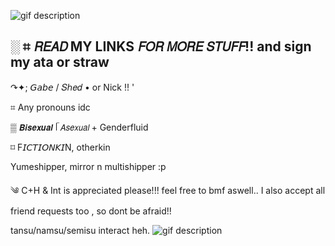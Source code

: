 ![gif description](https://files.catbox.moe/rnk9mu.gif) 

░ ⌗ 𝘙𝘌𝘈𝘋 MY LINKS 𝘍𝘖𝘙 𝘔𝘖𝘙𝘌 𝘚𝘛𝘜𝘍𝘍!! and sign my ata or straw
- 
↷✦; 𝘎𝘢𝘣𝘦 / 𝑆ℎ𝑒𝑑 • or Nick !! '

⌗ Any pronouns idc

▒  𝘽𝙞𝙨𝙚𝙭𝙪𝙖𝙡 ᥬ 𝘈𝘴𝘦𝘹𝘶𝘢𝘭 + Genderfluid 

⌑ F𝘐𝘊𝘛𝘐𝘖𝘕𝘒𝘐N, otherkin

Yumeshipper, mirror n multishipper :p

༄ C+H & Int is appreciated please!!! feel free to bmf aswell.. I also accept all friend requests too , so dont be afraid!! 

tansu/namsu/semisu interact heh.
![gif description](https://files.catbox.moe/wp8hrw.gif)
